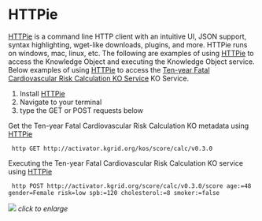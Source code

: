 #  HTTPie
[HTTPie](https://httpie.org)  is a command line HTTP client with an intuitive UI,
JSON support, syntax highlighting, wget-like downloads, plugins, and more.
HTTPie runs on windows, mac, linux, etc.  The following are examples of using
 [HTTPie](https://httpie.org) to
access the Knowledge Object and executing the Knowledge Object service.
Below examples of using [HTTPie](https://httpie.org) to access the
[Ten-year Fatal Cardiovascular Risk Calculation KO Service](https://library.kgrid.org/#/object/score%2Fcalc)
KO Service.



1. Install [HTTPie](https://httpie.org/#installation)
1. Navigate to your terminal
1. type the GET or POST requests below

Get the Ten-year Fatal Cardiovascular Risk Calculation KO metadata using
 [HTTPie](https://httpie.org)

```
 http GET http://activator.kgrid.org/kos/score/calc/v0.3.0
```

Executing the Ten-year Fatal Cardiovascular Risk Calculation KO service using [HTTPie](https://httpie.org)

```
 http POST http://activator.kgrid.org/score/calc/v0.3.0/score age:=48 gender=Female risk=low spb:=120 cholesterol:=8 smoker:=false
```

<a href="/guides/image/httpie.gif"> <img src="/guides/image/httpie.gif"/></a>
_click to enlarge_
